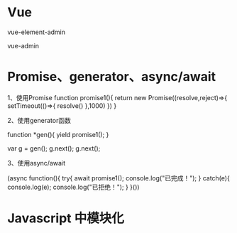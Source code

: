 # Vue



vue-element-admin


vue-admin


# Promise、generator、async/await


1、使用Promise
function promise1(){
    return new Promise((resolve,reject)=>{
        setTimeout(()=>{
        resolve()
        },1000)
    })
}

2、使用generator函数

function *gen(){
    yield promise1();
}

var g = gen();
g.next();
g.next();

3、使用async/await

(async function(){
    try{
        await promise1();
        console.log("已完成！");
    }
    catch(e){
        console.log(e);
        console.log("已拒绝！");
    }
}())


# Javascript 中模块化